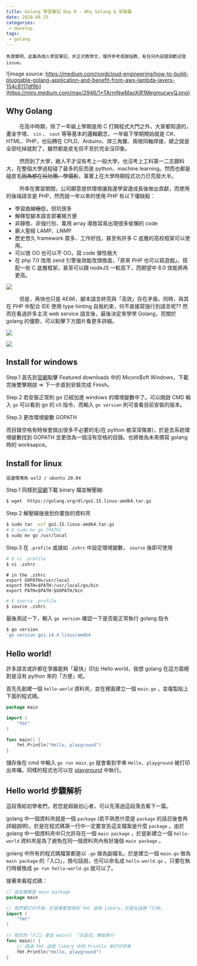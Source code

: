 ```yaml
---
title: Golang 學習筆記 Day 0 - Why Golang & 安裝篇
date: 2020-08-25
categories:
 - develop
tags:
 - golang
---
```


``` 
免責聲明，此篇為個人學習筆記，非正式教學文，僅供參考感謝指教，有任何內容錯誤歡迎發 issue。
```

![image source: https://medium.com/nordcloud-engineering/how-to-build-pluggable-golang-application-and-benefit-from-aws-lambda-layers-154c8117df9b](https://miro.medium.com/max/2946/1*TArmNwMaoXjR1MegmucwyQ.png)

## Why Golang

&emsp; &emsp; 在高中時期，除了一年級上學期是用 C 打開程式大門之外，大家都知道的，畫金字塔、 `cin` 、 `cout` 等等基本的邏輯觀念，一年級下學期開始就是 C#、HTML、PHP，也玩轉在 CPLD、Arduino、焊三角錐、兩根同軸焊接，總之就是全部吃掉就對了，雖然都是皮毛但不至於完全沒印象。

&emsp; &emsp; 然而到了大學，敝人不才沒有考上一般大學，也沒考上工科第一二志願科大，在整個大學過程碰了最多的反而是 python、machine learning。然而也都是碰皮毛~~因為都在玩社團、學攝影~~，事實上在大學時期程式功力已荒廢大半。

&emsp; &emsp; 所幸在實習期間，公司願意提供環境讓我邊學習邊成長後做出貢獻，而使用的後端語言是 PHP，然而就一年以來的使用 PHP 有以下優缺點：

* 學習曲線~~極~~低，但坑很多
* 解釋型腳本語言部署極方便
* 非靜態、非強行別、萬用 array 導致容易出現很多偷懶的 code
* 窮人聖經 LAMP、LNMP
* 歷史悠久 framework 眾多、工作好找，甚至有許多 C 底層的高校框架可以使用。
* 可以很 OO 也可以不 OO，寫 code 彈性極大
* 在 php 7.0 改用 zend 引擎後效能改頭換面，「原來 PHP 也可以寫遊戲」。搭配一些 C 底層框架，甚至可以跟 nodeJS 一較高下，而期望中 8.0 效能將再更高。

![](https://i.imgur.com/CkKvVrE.jpg)

&emsp; &emsp; 但是，再快也只是 AE86，腳本語言終究與「高效」存在矛盾，同時，與其在 PHP 中配合 IDE 使用 type hinting 自我約束，何不直接寫強行別語言呢?? 然而在看過許多主流 web service 語言後，最後決定來學學 Golang，而關於 golang 的優勢，可以點擊下方圖片看更多詳細。

[![](https://cdn-media-1.freecodecamp.org/images/1*NDXd5I87VZG0Z74N7dog0g.png)](https://www.freecodecamp.org/news/here-are-some-amazing-advantages-of-go-that-you-dont-hear-much-about-1af99de3b23a/)

[![](/assets/dev/20200825/golang_download_page.png)](https://golang.org/dl/)

## Install for windows

Step.1 首先到[官網](https://golang.org/dl/)點擊 Featured downloads 中的 Micoro\$oft Windows，下載完後雙擊開啟 => 下一步直到安裝完成 Finish。

Step.2 若安裝正常則 go 已經加進 windows 的環境變數中了。可以開啟 CMD 輸入 `go` 可以看到 go 的 cli 指令，而輸入 `go version` 則可查看目前安裝的版本。

Step.3 更改環境變數 GOPATH

而目錄空格有時候會搞出很多不必要的毛(在 python 被深深傷害)，於是去系統環境變數找到 GOPATH 並更改為一個沒有空格的目錄。也將做為未來撰寫 golang 時的 worksapce。

## Install for linux

``` 
這邊環境為 wsl2 / ubuntu 20.04
```

Step.1 同樣到[官網](https://golang.org/dl/)下載 binary 檔並解壓縮:

``` bash
$ wget  https://golang.org/dl/go1.15.linux-amd64.tar.gz
```

Step.2 解壓縮後放到你要放的資料夾

``` bash
$ sudo tar -xvf go1.15.linux-amd64.tar.gz
# $ sudo mv go [PATH]
$ sudo mv go /usr/local
```

Step.3 在 `.profile` 或諸如 `.zshrc` 中設定環境變數， `source` 後即可使用

``` bash
# $ vi .profile
$ vi .zshrc
```

``` vim
# in the .zshrc
export GOPATH=/usr/local
export PATH=$PATH:/usr/local/go/bin
export PATH=$PATH:$GOPATH/bin
```

``` bash
# $ source .profile
$ source .zshrc
```

最後測試一下，輸入 `go version` 確認一下是否能正常執行 golang 指令

``` bash
$ go version
'go version go1.14.4 linux/amd64
```

## Hello world!

許多語言或許都在爭誰能夠「最快」印出 Hello world，我想 golang 在這方面絕對是沒有 python 來的「方便」呢。

首先先創建一個 `hello-world` 資料夾，並在裡面建立一個 `main.go` ，並複製貼上下面的程式碼。

``` go
package main

import (
	"fmt"
)

func main() {
	fmt.Println("Hello, playground")
}
```

儲存後在 cmd 中輸入 `go run main.go` 就會看到字串 `Hello, playground` 被打印出來囉。同樣的程式也可以在 [playground](https://play.golang.org/) 中執行。

## Hello world 步驟解析

這段落給初學者們，若您是超級初心者，可以先落過這段落去看下一篇。

golang 中一個資料夾就是一個 `package` (若不熟悉什麼是 `package` 的話日後會再詳細說明)，於是在程式碼第一行中一定要宣告這支檔案是什麼 `package` 。由於 golang 中一個資料夾中只允許存在一個 `main package` ，於是新建立一個 `hello-world` 資料夾是為了避免在同一個資料夾內有好幾個 `main package` 。

golang 中所有的程式碼檔案都是以 `.go` 做為副檔名，於是建立一個 `main.go` 做為 `main package` 的「入口」，換句話說，也可以命名成 `hello-world.go` ，只要在執行時替換成 `go run hello-world.go` 就可以了。

接著來看程式碼：

``` go
// 這支檔案是 main package
package main

// 我們要打印字串，於是需要使用到 fmt 這個 libary，於是在這裡「引用」
import (
	"fmt"
)

// 程式的「入口」會從 main() 「主函式」開始執行
func main() {
    // 透過 fmt 這個 libary 中的 Println 來打印字串
	fmt.Println("Hello, playground")
}
```
